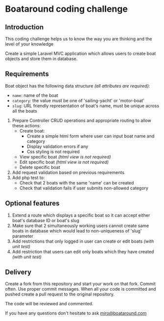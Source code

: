 # Boataround coding challenge #

## Introduction ##

This coding challenge helps us to know the way you are thinking and the level of your knowledge

Create a simple Laravel MVC application which allows users to create boat objects and store them in database.

## Requirements ##

Boat object has the following data structure _(all attributes are required)_:

* `name`: name of the boat
* `category`: the value must be one of 'sailing-yacht' or 'motor-boat'
* `slug`: URL friendly representation of boat's name, must be unique across all the boats

1. Prepare Controller CRUD operations and appropriate routing to allow these actions:
    * Create boat:
        * Create a simple html form where user can input boat name and category
        * Display validation errors if any
        * Css styling is not required
    * View specific boat _(html view is not required)_
    * Edit specific boat _(html view is not required)_
    * Delete specific boat
2. Add request validation based on previous requirements
3. Add php test to:
    * Check that 2 boats with the same 'name' can be created
    * Check that validation fails if user submits non-allowed category

## Optional features ##

1. Extend a route which displays a specific boat so it can accept either boat's database ID or boat's slug
2. Make sure that 2 simultaneously working users cannot create same boats in database which would lead to non-uniqueness of 'slug' parameter
3. Add restrictions that only logged in user can create or edit boats _(with unit test)_
4. Add restriction that users can edit only boats which they have created _(with unit test)_

## Delivery ##

Create a fork from this repository and start your work on that fork.
Commit often.
Use proper commit messages.
When all your code is committed and pushed create a pull request to the original repository.

The code will be reviewed and commented.

If you have any questions don't hesitate to ask [miro@boataround.com](mailto:miro@boataround.com)
